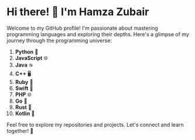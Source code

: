 # Hi there! 👋 I'm Hamza Zubair

Welcome to my GitHub profile! I'm passionate about mastering programming languages and exploring their depths. Here's a glimpse of my journey through the programming universe:

1. **Python** 🐍
2. **JavaScript** 🌐
3. **Java** ☕
4. **C++** 🖥️
5. **Ruby** 💎
6. **Swift** 📱
7. **PHP** 🌐
8. **Go** 🚀
9. **Rust** 🦀
10. **Kotlin** 📱

Feel free to explore my repositories and projects. Let's connect and learn together! 🌟
